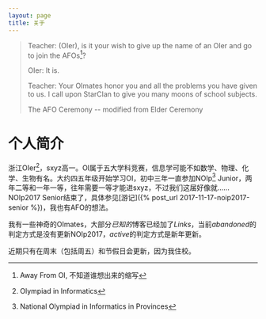 ```yaml
---
layout: page
title: 关于
---
```


> Teacher: (OIer), is it your wish to give up the name of an OIer and go to join the AFOs[^AFO]?
>
> OIer: It is.
>
> Teacher: Your OImates honor you and all the problems you have given to us. I call upon StarClan to give you many moons of school subjects. 
>
> The AFO Ceremony -- modified from Elder Ceremony

# 个人简介

浙江OIer[^OI]，sxyz高一。OI属于五大学科竞赛，信息学可能不如数学、物理、化学、生物有名。大约四五年级开始学习OI，初中三年一直参加NOIp[^NOIp] Junior，两年二等和一年一等，往年需要一等才能进sxyz，不过我们这届好像就……NOIp2017 Senior结束了，具体参见[游记]({% post_url 2017-11-17-noip2017-senior %})，我也有AFO的想法。

我有一些神奇的OImates，大部分*已知的*博客已经加了*Links*，当前*abandoned*的判定方式是没有更新NOIp2017，*active*的判定方式是新年更新。

近期只有在周末（包括周五）和节假日会更新，因为我住校。

[^AFO]: Away From OI, 不知道谁想出来的缩写
[^OI]: Olympiad in Informatics
[^NOIp]: National Olympiad in Informatics in Provinces
